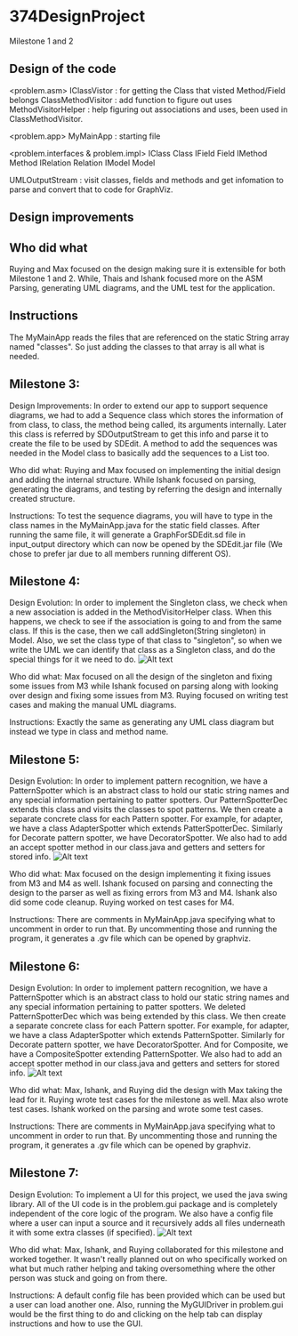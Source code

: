 # 374DesignProject


Milestone 1 and 2

Design of the code
--

<problem.asm>
IClassVistor : for getting the Class that visted Method/Field belongs
ClassMethodVisitor : add function to figure out uses
MethodVisitorHelper : help figuring out associations and uses, been used in ClassMethodVisitor.

<problem.app>
MyMainApp : starting file

<problem.interfaces & problem.impl>
IClass Class
IField Field
IMethod Method
IRelation Relation
IModel Model  

UMLOutputStream : visit classes, fields and methods and get infomation to parse and convert that to code for GraphViz.


Design improvements
--


Who did what
--
Ruying and Max focused on the design making sure it is extensible for both Milestone 1 and 2.
While, Thais and Ishank focused more on the ASM Parsing, generating UML diagrams, and the UML test for the application.

Instructions
--
The MyMainApp reads the files that are referenced on the static String array named "classes". So just adding the classes to that array is all what is needed.


Milestone 3:
--
Design Improvements:
	In order to extend our app to support sequence diagrams, we had to add a Sequence class which stores the information of from class, to class, the method being called, its arguments internally. Later this class is referred by SDOutputStream to get this info and parse it to create the file to be used by SDEdit. A method to add the sequences was needed in the Model class to basically add the sequences to a List too.

Who did what:
	Ruying and Max focused on implementing the initial design and adding the internal structure. While Ishank focused on parsing, generating the diagrams, and testing by referring the design and internally created structure.

Instructions:
	To test the sequence diagrams, you will have to type in the class names in the MyMainApp.java for the static field classes. After running the same file, it will generate a GraphForSDEdit.sd file in input_output directory which can now be opened by the SDEdit.jar file (We chose to prefer jar due to all members running different OS).

Milestone 4:
--
Design Evolution:
	In order to implement the Singleton class, we check when a new association is added in the MethodVisitorHelper class. When this happens, we check to see if the association is going to and from the same class. If this is the case, then we call addSingleton(String singleton) in Model. Also, we set the class type of that class to "singleton", so when we write the UML we can identify that class as a Singleton class, and do the special things for it we need to do.
	![Alt text](https://github.com/tandoni/374DesignProject/blob/master/docs/UMLOurProj.png "design UML")

Who did what:
	Max focused on all the design of the singleton and fixing some issues from M3 while Ishank focused on parsing along with looking over design and fixing some issues from M3. Ruying focused on writing test cases and making the manual UML diagrams.

Instructions:
	Exactly the same as generating any UML class diagram but instead we type in class and method name.


Milestone 5:
--
Design Evolution:
	In order to implement pattern recognition, we have a PatternSpotter which is an abstract class to hold our static string names and any special information pertaining to patter spotters. Our PatternSpotterDec extends this class and visits the classes to spot patterns. We then create a separate concrete class for each Pattern spotter. For example, for adapter, we have a class AdapterSpotter which extends PatterSpotterDec. Similarly for Decorate pattern spotter, we have DecoratorSpotter. We also had to add an accept spotter method in our class.java and getters and setters for stored info.
	![Alt text](https://github.com/tandoni/374DesignProject/blob/master/docs/UMLOurProj_M5.png "design UML")

Who did what:
	Max focused on the design implementing it fixing issues from M3 and M4 as well. Ishank focused on parsing and connecting the design to the parser as well as fixing errors from M3 and M4. Ishank also did some code cleanup. Ruying worked on test cases for M4.

Instructions:
	There are comments in MyMainApp.java specifying what to uncomment in order to run that. By uncommenting those and running the program, it generates a .gv file which can be opened by graphviz.


Milestone 6:
--
Design Evolution:
	In order to implement pattern recognition, we have a PatternSpotter which is an abstract class to hold our static string names and any special information pertaining to patter spotters. We deleted PatternSpotterDec which was being extended by this class. We then create a separate concrete class for each Pattern spotter. For example, for adapter, we have a class AdapterSpotter which extends PatternSpotter. Similarly for Decorate pattern spotter, we have DecoratorSpotter. And for Composite, we have a CompositeSpotter extending PatternSpotter. We also had to add an accept spotter method in our class.java and getters and setters for stored info.
	![Alt text](	https://github.com/tandoni/374DesignProject/blob/master/docs/UMLOurProj-M6.png "design UML")


Who did what:
	Max, Ishank, and Ruying did the design with Max taking the lead for it. Ruying wrote test cases for the milestone as well. Max also wrote test cases. Ishank worked on the parsing and wrote some test cases.

Instructions:
	There are comments in MyMainApp.java specifying what to uncomment in order to run that. By uncommenting those and running the program, it generates a .gv file which can be opened by graphviz.


Milestone 7:
--
Design Evolution:
	To implement a UI for this project, we used the java swing library. All of the UI code is in the problem.gui package and is completely independent of the core logic of the program. We also have a config file where a user can input a source and it recursively adds all files underneath it with some extra classes (if specified). 
	![Alt text](	https://github.com/tandoni/374DesignProject/blob/master/docs/UMLOurProj_M7.png "design UML")

Who did what:
	Max, Ishank, and Ruying collaborated for this milestone and worked together. It wasn't really planned out on who specifically worked on what but much rather helping and taking oversomething where the other person was stuck and going on from there. 

Instructions:
	A default config file has been provided which can be used but a user can load another one. Also, running the MyGUIDriver in problem.gui would be the first thing to do and clicking on the help tab can display instructions and how to use the GUI.

